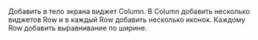 Добавить в тело экрана виджет Column. В Column добавить несколько
виджетов Row и в каждый Row добавить несколько иконок. Каждому
Row добавить выравнивание по ширине.
